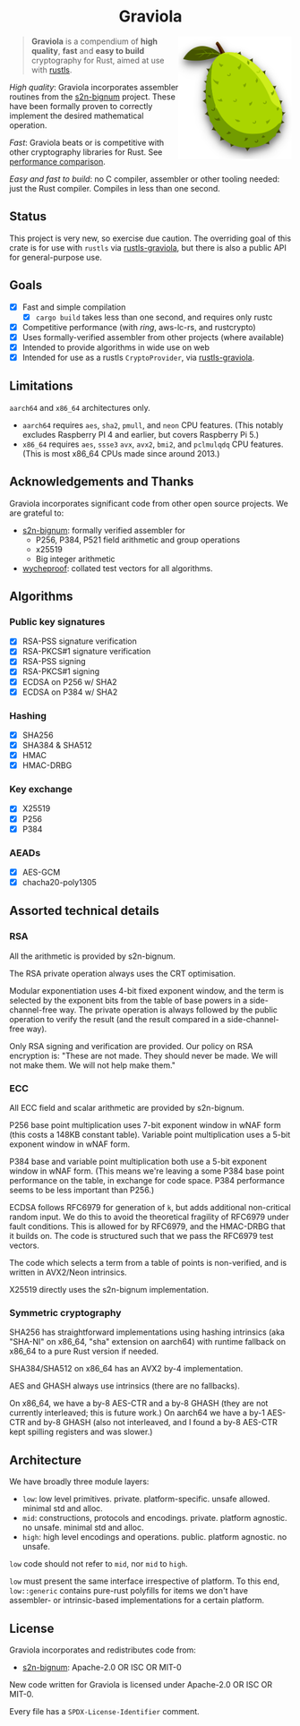<h1 align="center">Graviola</h1>
<img width="40%" align="right" src="https://raw.githubusercontent.com/ctz/graviola/main/admin/picture.png">

> **Graviola** is a compendium of **high quality**,
> **fast** and **easy to build** cryptography for Rust, aimed
> at use with [rustls](https://github.com/rustls/rustls).

*High quality*: Graviola incorporates assembler routines
from the [s2n-bignum] project.  These have been formally proven
to correctly implement the desired mathematical operation.

*Fast*: Graviola beats or is competitive with other cryptography
libraries for Rust.  See [performance comparison][performance].

*Easy and fast to build*: no C compiler, assembler or other tooling
needed: just the Rust compiler.  Compiles in less than one second.

## Status

This project is very new, so exercise due caution.  The overriding
goal of this crate is for use with `rustls` via [rustls-graviola][],
but there is also a public API for general-purpose use.

## Goals

- [x] Fast and simple compilation
    - [x] `cargo build` takes less than one second, and requires only rustc
- [x] Competitive performance (with *ring*, aws-lc-rs, and rustcrypto)
- [x] Uses formally-verified assembler from other projects (where available)
- [x] Intended to provide algorithms in wide use on web
- [x] Intended for use as a rustls `CryptoProvider`, via [rustls-graviola][].

## Limitations

`aarch64` and `x86_64` architectures only.

- `aarch64` requires `aes`, `sha2`, `pmull`, and `neon` CPU features.
  (This notably excludes Raspberry PI 4 and earlier, but covers Raspberry Pi 5.)
- `x86_64` requires `aes`, `ssse3` `avx`, `avx2`, `bmi2`, and `pclmulqdq` CPU features.
  (This is most x86_64 CPUs made since around 2013.)

## Acknowledgements and Thanks

Graviola incorporates significant code from other open source projects.
We are grateful to:

- [s2n-bignum]: formally verified assembler for
    - P256, P384, P521 field arithmetic and group operations
    - x25519
    - Big integer arithmetic
- [wycheproof]: collated test vectors for all algorithms.

[s2n-bignum]: https://github.com/awslabs/s2n-bignum
[wycheproof]: https://github.com/C2SP/wycheproof
[SLOTHY]: https://github.com/slothy-optimizer/slothy
[performance]: https://jbp.io/graviola/
[rustls-graviola]: https://crates.io/crates/rustls-graviola

## Algorithms

### Public key signatures

- [x] RSA-PSS signature verification
- [x] RSA-PKCS#1 signature verification
- [x] RSA-PSS signing
- [x] RSA-PKCS#1 signing
- [x] ECDSA on P256 w/ SHA2
- [x] ECDSA on P384 w/ SHA2

### Hashing

- [x] SHA256
- [x] SHA384 & SHA512
- [x] HMAC
- [x] HMAC-DRBG

### Key exchange

- [x] X25519
- [x] P256
- [x] P384

### AEADs

- [x] AES-GCM
- [x] chacha20-poly1305

## Assorted technical details

### RSA
All the arithmetic is provided by s2n-bignum.

The RSA private operation always uses the CRT optimisation.

Modular exponentiation uses 4-bit fixed exponent window, and the term is selected by
the exponent bits from the table of base powers in a side-channel-free way.
The private operation is always followed by the public operation to verify the result
(and the result compared in a side-channel-free way).

Only RSA signing and verification are provided.  Our policy on RSA encryption is:
"These are not made. They should never be made. We will not make them. We will not help make them."

### ECC
All ECC field and scalar arithmetic are provided by s2n-bignum.

P256 base point multiplication uses 7-bit exponent window in wNAF form (this costs a 148KB constant table).
Variable point multiplication uses a 5-bit exponent window in wNAF form.

P384 base and variable point multiplication both use a 5-bit exponent window in wNAF form.
(This means we're leaving a some P384 base point performance on the table, in exchange for code space.
P384 performance seems to be less important than P256.)

ECDSA follows RFC6979 for generation of `k`, but adds additional non-critical random input.
We do this to avoid the theoretical fragility of RFC6979 under fault conditions.
This is allowed for by RFC6979, and the HMAC-DRBG that it builds on.
The code is structured such that we pass the RFC6979 test vectors.

The code which selects a term from a table of points is non-verified,
and is written in AVX2/Neon intrinsics.

X25519 directly uses the s2n-bignum implementation.

### Symmetric cryptography
SHA256 has straightforward implementations using hashing intrinsics
(aka "SHA-NI" on x86_64, "sha" extension on aarch64) with runtime fallback
on x86_64 to a pure Rust version if needed.

SHA384/SHA512 on x86_64 has an AVX2 by-4 implementation.

AES and GHASH always use intrinsics (there are no fallbacks).

On x86_64, we have a by-8 AES-CTR and a by-8 GHASH (they are not currently
interleaved; this is future work.)  On aarch64 we have a by-1 AES-CTR
and by-8 GHASH (also not interleaved, and I found a by-8 AES-CTR
kept spilling registers and was slower.)


## Architecture

We have broadly three module layers:

- `low`: low level primitives. private. platform-specific. unsafe allowed. minimal std and alloc.
- `mid`: constructions, protocols and encodings. private. platform agnostic. no unsafe. minimal std and alloc.
- `high`: high level encodings and operations. public. platform agnostic. no unsafe.

`low` code should not refer to `mid`, nor `mid` to `high`.

`low` must present the same interface irrespective of platform.  To this end,
`low::generic` contains pure-rust polyfills for items we don't have assembler-
or intrinsic-based implementations for a certain platform.

## License

Graviola incorporates and redistributes code from:

- [s2n-bignum]: Apache-2.0 OR ISC OR MIT-0

New code written for Graviola is licensed under
Apache-2.0 OR ISC OR MIT-0.

Every file has a `SPDX-License-Identifier` comment.
